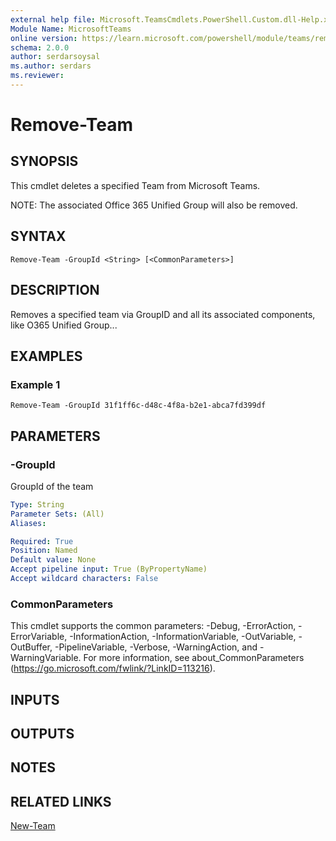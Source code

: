 ```yaml
---
external help file: Microsoft.TeamsCmdlets.PowerShell.Custom.dll-Help.xml
Module Name: MicrosoftTeams
online version: https://learn.microsoft.com/powershell/module/teams/remove-team
schema: 2.0.0
author: serdarsoysal
ms.author: serdars
ms.reviewer:
---
```


# Remove-Team

## SYNOPSIS

This cmdlet deletes a specified Team from Microsoft Teams. 

NOTE: The associated Office 365 Unified Group will also be removed.
 
## SYNTAX

```
Remove-Team -GroupId <String> [<CommonParameters>]
```

## DESCRIPTION

Removes a specified team via GroupID and all its associated components, like O365 Unified Group...  

## EXAMPLES

### Example 1
```
Remove-Team -GroupId 31f1ff6c-d48c-4f8a-b2e1-abca7fd399df
```

## PARAMETERS

### -GroupId
GroupId of the team

```yaml
Type: String
Parameter Sets: (All)
Aliases:

Required: True
Position: Named
Default value: None
Accept pipeline input: True (ByPropertyName)
Accept wildcard characters: False
```

### CommonParameters
This cmdlet supports the common parameters: -Debug, -ErrorAction, -ErrorVariable, -InformationAction, -InformationVariable, -OutVariable, -OutBuffer, -PipelineVariable, -Verbose, -WarningAction, and -WarningVariable.
For more information, see about_CommonParameters (https://go.microsoft.com/fwlink/?LinkID=113216).

## INPUTS

## OUTPUTS

## NOTES

## RELATED LINKS

[New-Team]()
